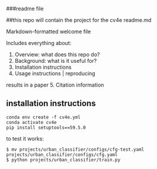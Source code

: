 ###readme file

##this repo will contain the project for the cv4e
readme.md

Markdown-formatted welcome file

Includes everything about:

1. Overview: what does this repo do?
2. Background: what is it useful for?
3. Installation instructions
4. Usage instructions | reproducing

results in a paper 5. Citation information

## installation instructions

```
conda env create -f cv4e.yml
conda activate cv4e
pip install setuptools==59.5.0
```

to test it works:

```
$ mv projects/urban_classifier/configs/cfg-test.yaml projects/urban_classifier/configs/cfg.yaml
$ python projects/urban_classifier/train.py
```
